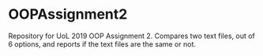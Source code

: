# OOPAssignment2
Repository for UoL 2019 OOP Assignment 2. Compares two text files, out of 6 options, and reports if the text files are the same or not.
